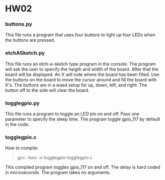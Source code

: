 # HW02  

### buttons.py  
This file runs a program that uses four buttons to light up four LEDs when the buttons are pressed.  
  
### etchASketch.py  
This file runs an etch-a-sketch type program in the console. The program will ask the user to specify the heigth and width of the board.
After that the board will be displayed. An X will note where the board has been filled. Use the buttons on the board to move the cursor around
and fill the board with X's. The buttons are in a wasd setup for up, down, left, and right. The button off to the side will clear the board.  

### togglegpio.py  
This file runs a program to toggle an LED pin on and off. Pass one parameter to specify the sleep time. The program toggle gpio_117 by default in the code.  

### togglegpio.c  
How to compile:  
   > gcc -lsoc -o togglegpio togglegpio.c   

This compiled program toggles gpio_117 on and off. The delay is hard coded in microseconds. The program takes no arguments.  
